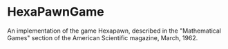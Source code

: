 # HexaPawnGame
An implementation of the game Hexapawn, described in the "Mathematical Games" section of the American Scientific magazine, March, 1962.
